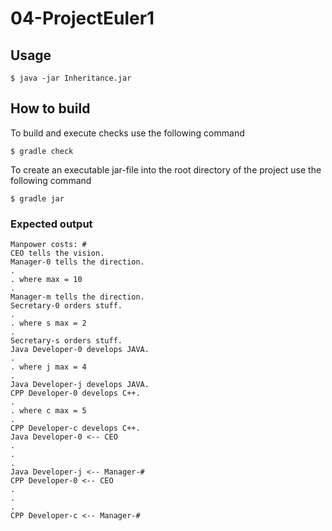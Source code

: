 # 04-ProjectEuler1

## Usage
```
$ java -jar Inheritance.jar
```
## How to build
To build and execute checks use the following command
```
$ gradle check
```
To create an executable jar-file into the root directory of the project use the following command
```
$ gradle jar
```
### Expected output
```
Manpower costs: #
CEO tells the vision.
Manager-0 tells the direction.
.
. where max = 10
.
Manager-m tells the direction.
Secretary-0 orders stuff.
.
. where s max = 2
.
Secretary-s orders stuff.
Java Developer-0 develops JAVA.
.
. where j max = 4
.
Java Developer-j develops JAVA.
CPP Developer-0 develops C++.
.
. where c max = 5
.
CPP Developer-c develops C++.
Java Developer-0 <-- CEO
.
.
.
Java Developer-j <-- Manager-#
CPP Developer-0 <-- CEO
.
.
.
CPP Developer-c <-- Manager-#

```